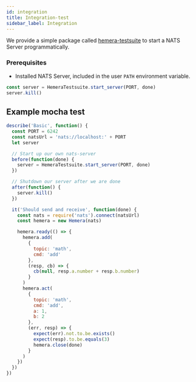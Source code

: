 ```yaml
---
id: integration
title: Integration-test
sidebar_label: Integration
---
```


We provide a simple package called [hemera-testsuite](https://github.com/hemerajs/hemera-testsuite) to start a NATS Server programmatically.

### Prerequisites

* Installed NATS Server, included in the user `PATH` environment variable.

```js
const server = HemeraTestsuite.start_server(PORT, done)
server.kill()
```

## Example mocha test

```js
describe('Basic', function() {
  const PORT = 6242
  const natsUrl = 'nats://localhost:' + PORT
  let server

  // Start up our own nats-server
  before(function(done) {
    server = HemeraTestsuite.start_server(PORT, done)
  })

  // Shutdown our server after we are done
  after(function() {
    server.kill()
  })

  it('Should send and receive', function(done) {
    const nats = require('nats').connect(natsUrl)
    const hemera = new Hemera(nats)

    hemera.ready(() => {
      hemera.add(
        {
          topic: 'math',
          cmd: 'add'
        },
        (resp, cb) => {
          cb(null, resp.a.number + resp.b.number)
        }
      )
      hemera.act(
        {
          topic: 'math',
          cmd: 'add',
          a: 1,
          b: 2
        },
        (err, resp) => {
          expect(err).not.to.be.exists()
          expect(resp).to.be.equals(3)
          hemera.close(done)
        }
      )
    })
  })
})
```
